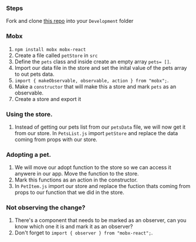 ### Steps

Fork and clone [this repo](https://github.com/JoinCODED/REACT-SP-Pets-MobX) into your `Development` folder

### Mobx

1. `npm install mobx mobx-react`
2. Create a file called `petStore` in `src`
3. Define the `pets` class and inside create an empty array `pets= []`.
4. Import our data file in the store and set the inital value of the pets array to out pets data.
5. `import { makeObservable, observable, action } from "mobx";`.
6. Make a `constructor` that will make this a store and mark `pets` as an observable.
7. Create a store and export it

### Using the store.

1. Instead of getting our pets list from our `petsData` file, we will now get it from our store. In `PetsList.js` import `petStore` and replace the data coming from props with our store.

### Adopting a pet.

1. We will move our adopt function to the store so we can access it anywere in our app. Move the function to the store.
2. Mark this functions as an action in the constructor.
3. In `PetItem.js` import our store and replace the fuction thats coming from props to our function that we did in the store.

### Not observing the change?

1. There's a component that needs to be marked as an observer, can you know which one it is and mark it as an observer?
2. Don't forget to `import { observer } from "mobx-react";`.
